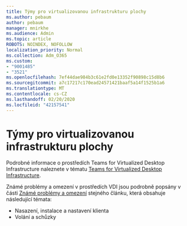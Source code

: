 ```yaml
---
title: Týmy pro virtualizovanou infrastrukturu plochy
ms.author: pebaum
author: pebaum
manager: mnirkhe
ms.audience: Admin
ms.topic: article
ROBOTS: NOINDEX, NOFOLLOW
localization_priority: Normal
ms.collection: Adm_O365
ms.custom:
- "9001485"
- "3521"
ms.openlocfilehash: 7ef44dae984b3c61e2fd0e13352f90898c15d8b6
ms.sourcegitcommit: a7c17217c170ead24571421baaf5a14f1525b1a6
ms.translationtype: MT
ms.contentlocale: cs-CZ
ms.lasthandoff: 02/20/2020
ms.locfileid: "42157541"
---
```

# <a name="teams-for-virtualized-desktop-infrastructure"></a>Týmy pro virtualizovanou infrastrukturu plochy

Podrobné informace o prostředích Teams for Virtualized Desktop Infrastructure naleznete v tématu [Teams for Virtualized Desktop Infrastructure](https://docs.microsoft.com/en-us/microsoftteams/teams-for-vdi).

Známé problémy a omezení v prostředích VDI jsou podrobně popsány v části [Známé problémy a omezení](https://docs.microsoft.com/en-us/microsoftteams/teams-for-vdi#known-issues-and-limitations) stejného článku, která obsahuje následující témata:
 - Nasazení, instalace a nastavení klienta
 - Volání a schůzky